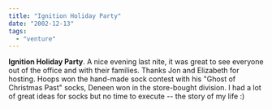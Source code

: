 ```yaml
---
title: "Ignition Holiday Party"
date: "2002-12-13"
tags: 
  - "venture"
---
```


**Ignition Holiday Party**. A nice evening last nite, it was great to see everyone out of the office and with their families. Thanks Jon and Elizabeth for hosting. Hoops won the hand-made sock contest with his "Ghost of Christmas Past" socks, Deneen won in the store-bought division. I had a lot of great ideas for socks but no time to execute -- the story of my life :)
